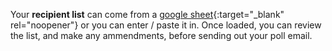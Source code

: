 Your __recipient list__ can come from a [google sheet](https://www.google.com/sheets/about/){:target="_blank" rel="noopener"} or you can enter / paste it in. Once loaded, you can review the list, and make any ammendments, before sending out your poll email.